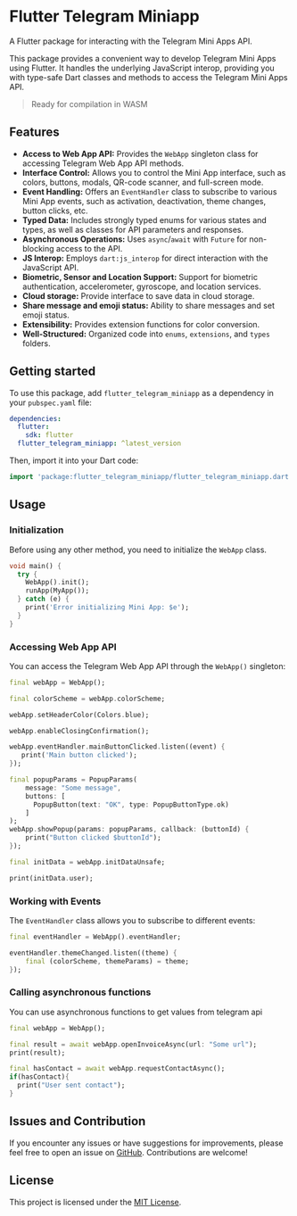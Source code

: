 
# Flutter Telegram Miniapp

A Flutter package for interacting with the Telegram Mini Apps API.

This package provides a convenient way to develop Telegram Mini Apps using Flutter. It handles the underlying JavaScript interop, providing you with type-safe Dart classes and methods to access the Telegram Mini Apps API.

>Ready for compilation in WASM

## Features

-   **Access to Web App API:** Provides the `WebApp` singleton class for accessing Telegram Web App API methods.
-   **Interface Control:**  Allows you to control the Mini App interface, such as colors, buttons, modals, QR-code scanner, and full-screen mode.
-   **Event Handling:**  Offers an `EventHandler` class to subscribe to various Mini App events, such as activation, deactivation, theme changes, button clicks, etc.
-   **Typed Data:** Includes strongly typed enums for various states and types, as well as classes for API parameters and responses.
-   **Asynchronous Operations:** Uses `async`/`await` with `Future` for non-blocking access to the API.
-   **JS Interop:** Employs `dart:js_interop` for direct interaction with the JavaScript API.
-   **Biometric, Sensor and Location Support:** Support for biometric authentication, accelerometer, gyroscope, and location services.
-   **Cloud storage:** Provide interface to save data in cloud storage.
-   **Share message and emoji status:** Ability to share messages and set emoji status.
-   **Extensibility:** Provides extension functions for color conversion.
-   **Well-Structured:**  Organized code into `enums`, `extensions`, and `types` folders.

## Getting started

To use this package, add `flutter_telegram_miniapp` as a dependency in your `pubspec.yaml` file:

```yaml
dependencies:
  flutter:
    sdk: flutter
  flutter_telegram_miniapp: ^latest_version
```


Then, import it into your Dart code:

```dart
import 'package:flutter_telegram_miniapp/flutter_telegram_miniapp.dart';
```

## Usage

### Initialization

Before using any other method, you need to initialize the `WebApp` class.

```dart
void main() {
  try {
    WebApp().init();
    runApp(MyApp());
  } catch (e) {
    print('Error initializing Mini App: $e');
  }
}
```

### Accessing Web App API

You can access the Telegram Web App API through the `WebApp()` singleton:

```dart
final webApp = WebApp();

final colorScheme = webApp.colorScheme;

webApp.setHeaderColor(Colors.blue);

webApp.enableClosingConfirmation();

webApp.eventHandler.mainButtonClicked.listen((event) {
   print('Main button clicked');
});

final popupParams = PopupParams(
    message: "Some message",
    buttons: [
      PopupButton(text: "OK", type: PopupButtonType.ok)
    ]
);
webApp.showPopup(params: popupParams, callback: (buttonId) {
    print("Button clicked $buttonId");
});

final initData = webApp.initDataUnsafe;

print(initData.user);

```

### Working with Events

The `EventHandler` class allows you to subscribe to different events:

```dart
final eventHandler = WebApp().eventHandler;

eventHandler.themeChanged.listen((theme) {
    final (colorScheme, themeParams) = theme;
});
```

### Calling asynchronous functions

You can use asynchronous functions to get values from telegram api

```dart
final webApp = WebApp();

final result = await webApp.openInvoiceAsync(url: "Some url");
print(result);

final hasContact = await webApp.requestContactAsync();
if(hasContact){
  print("User sent contact");
}
```

<!-- ## Important Notes

-   **Telegram API Script:** Ensure that the Telegram Mini Apps API script is correctly included in your `index.html` file as described in [Telegram Mini Apps Documentation](https://core.telegram.org/bots/webapps#initializing-mini-apps). Otherwise, the package will throw an exception upon initialization.
-   **Error Handling:** Implement proper error handling, especially for asynchronous methods and potential failures within the Telegram Web App API.
-   **Null Safety:** Be mindful of nullability and use appropriate checks when working with the API. -->

## Issues and Contribution

If you encounter any issues or have suggestions for improvements, please feel free to open an issue on [GitHub](https://github.com/your-github-username/telegram_miniapp). Contributions are welcome!

## License

This project is licensed under the [MIT License](LICENSE).

